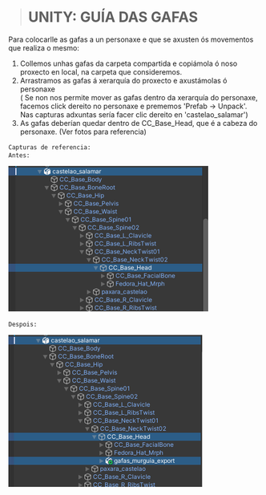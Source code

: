 
> # UNITY: GUÍA DAS GAFAS


Para colocarlle as gafas a un personaxe e que se axusten ós movementos que realiza o mesmo:
1. Collemos unhas gafas da carpeta compartida e copiámola ó noso proxecto en local, na carpeta que consideremos.
2. Arrastramos as gafas á xerarquía do proxecto e axustámolas ó personaxe <br>
( Se non nos permite mover as gafas dentro da xerarquía do personaxe, facemos click dereito no personaxe e prememos 'Prefab -> Unpack'. Nas capturas adxuntas sería facer clic dereito en 'castelao_salamar')
3. As gafas deberían quedar dentro de CC_Base_Head, que é a cabeza do personaxe.
(Ver fotos para referencia)

```
Capturas de referencia:
Antes:
```
![Alt text](../images/guia-audios-screenshot-01.png)

```
Despois:
```
![Alt text](../images/guia-audios-screenshot-02.png)
